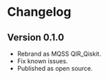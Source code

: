 # Changelog

## Version 0.1.0

- Rebrand as MQSS QIR_Qiskit.
- Fix known issues.
- Published as open source.

